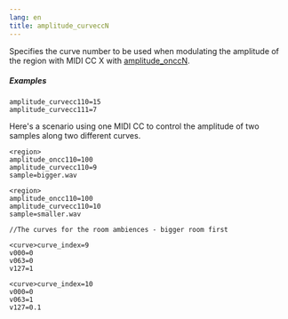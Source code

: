 ```yaml
---
lang: en
title: amplitude_curveccN
---
```

Specifies the curve number to be used when modulating the amplitude of the region
with MIDI CC X with [amplitude_onccN](amplitude_onccN).

##### Examples

```
amplitude_curvecc110=15
amplitude_curvecc111=7
```

Here's a scenario using one MIDI CC to control the amplitude of two samples
along two different curves.

```
<region>
amplitude_oncc110=100
amplitude_curvecc110=9
sample=bigger.wav

<region>
amplitude_oncc110=100
amplitude_curvecc110=10
sample=smaller.wav

//The curves for the room ambiences - bigger room first

<curve>curve_index=9
v000=0
v063=0
v127=1

<curve>curve_index=10
v000=0
v063=1
v127=0.1
```
